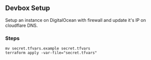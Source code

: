 ## Devbox Setup

Setup an instance on DigitalOcean with firewall and update it's IP on cloudflare DNS.

### Steps
```shell
mv secret.tfvars.example secret.tfvars
terraform apply -var-file="secret.tfvars"
```
